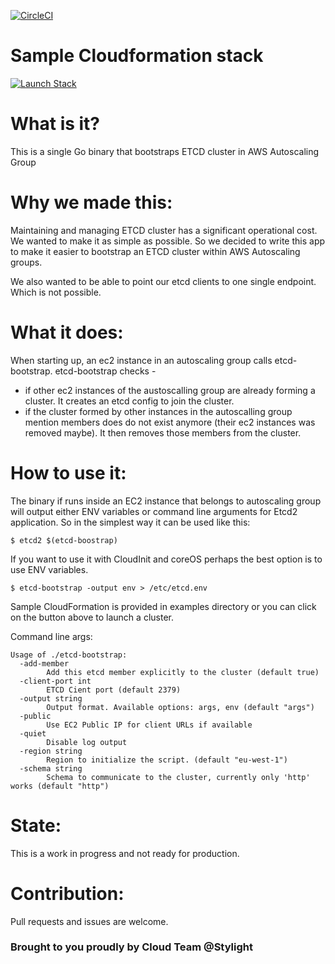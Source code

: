 [![CircleCI](https://circleci.com/gh/stylight/etcd-bootstrap/tree/master.svg?style=svg&circle-token=9bbd5dd7529b97a08f07eaacdafd122caa09990f)](https://circleci.com/gh/stylight/etcd-bootstrap/tree/master)

# Sample Cloudformation stack
[![Launch Stack](https://s3.amazonaws.com/cloudformation-examples/cloudformation-launch-stack.png)](https://console.aws.amazon.com/cloudformation/home?region=eu-west-1#/stacks/new?stackName=etcd-bootstrap-test&templateURL=https://s3-eu-west-1.amazonaws.com/packages.stylight.net/cloudformation/etcd-bootstrap/example-1-cloudformation.yaml)


# What is it?
This is a single Go binary that bootstraps ETCD cluster in AWS Autoscaling Group

# Why we made this:
Maintaining and managing ETCD cluster has a significant operational cost. We wanted to make it as simple as possible. So we decided to write this app to make it easier to bootstrap an ETCD cluster within AWS Autoscaling groups.

We also wanted to be able to point our etcd clients to one single endpoint. Which is not possible.

# What it does:
When starting up, an ec2 instance in an autoscaling group calls etcd-bootstrap.
etcd-bootstrap checks -
- if other ec2 instances of the austoscalling group are already forming a cluster. It creates an etcd  config to join the cluster.
- if the cluster formed by other instances in the autoscalling group mention members does do not exist anymore (their ec2 instances was removed maybe). It then removes those members from the cluster.

# How to use it:
The binary if runs inside an EC2 instance that belongs to autoscaling group will output either ENV variables or command line arguments for Etcd2 application. So in the simplest way it can be used like this:

    $ etcd2 $(etcd-boostrap)

If you want to use it with CloudInit and coreOS perhaps the best option is to use ENV variables.

    $ etcd-bootstrap -output env > /etc/etcd.env

Sample CloudFormation is provided in examples directory or you can click on the button above to launch a cluster.

Command line args:

    Usage of ./etcd-bootstrap:
      -add-member
        	Add this etcd member explicitly to the cluster (default true)
      -client-port int
        	ETCD Cient port (default 2379)
      -output string
        	Output format. Available options: args, env (default "args")
      -public
        	Use EC2 Public IP for client URLs if available
      -quiet
        	Disable log output
      -region string
        	Region to initialize the script. (default "eu-west-1")
      -schema string
        	Schema to communicate to the cluster, currently only 'http' works (default "http")


# State:
This is a work in progress and not ready for production.

# Contribution:
Pull requests and issues are welcome.

### Brought to you proudly by Cloud Team @Stylight
